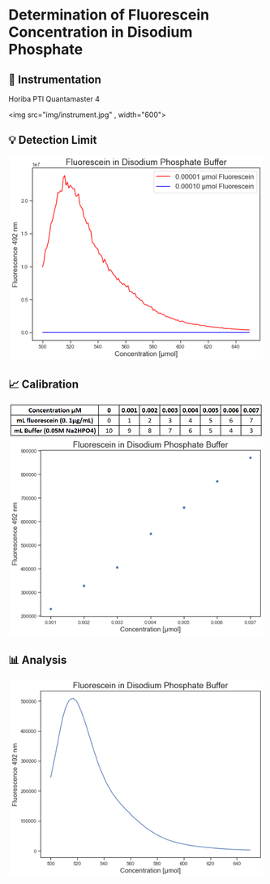 # Determination of Fluorescein Concentration in Disodium Phosphate

## :electric_plug: Instrumentation 
Horiba PTI Quantamaster 4
<p align = "center">

<img src="img/instrument.jpg" , width="600">

</p>


## :bulb: Detection Limit
<p  align = "center" >
<img src="img/detection_limit.png", width="500">
</p>


## :chart_with_upwards_trend: Calibration
<p  align = "center" >
<img src="img/table.PNG", width="500">
<img src="img/fluorescein_conc.png", width="500">
</p>


##  :bar_chart: Analysis 

<p  align = "center" >
<img src="img/analyte.png", width="500">
</p>